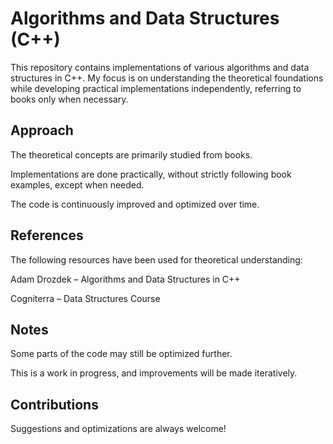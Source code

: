 # Algorithms and Data Structures (C++)

This repository contains implementations of various algorithms and data structures in C++. My focus is on understanding the theoretical foundations while developing practical implementations independently, referring to books only when necessary.

## Approach

The theoretical concepts are primarily studied from books.

Implementations are done practically, without strictly following book examples, except when needed.

The code is continuously improved and optimized over time.

## References

The following resources have been used for theoretical understanding:

Adam Drozdek – Algorithms and Data Structures in C++

Cogniterra – Data Structures Course

## Notes

Some parts of the code may still be optimized further.

This is a work in progress, and improvements will be made iteratively.

## Contributions

Suggestions and optimizations are always welcome!
